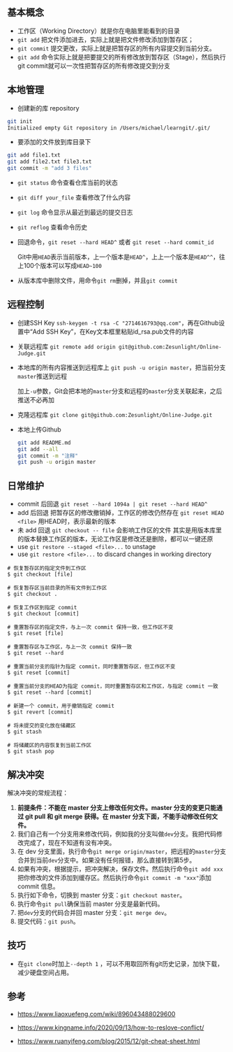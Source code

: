 ## 基本概念

- 工作区（Working Directory）就是你在电脑里能看到的目录
- `git add` 把文件添加进去，实际上就是把文件修改添加到暂存区；
- `git commit` 提交更改，实际上就是把暂存区的所有内容提交到当前分支。
- `git add` 命令实际上就是把要提交的所有修改放到暂存区（Stage），然后执行git commit就可以一次性把暂存区的所有修改提交到分支

## 本地管理

- 创建新的库 repository

```bash
git init
Initialized empty Git repository in /Users/michael/learngit/.git/
```

- 要添加的文件放到库目录下

```bash
git add file1.txt
git add file2.txt file3.txt
git commit -m "add 3 files"
```

- `git status` 命令查看仓库当前的状态

- `git diff your_file` 查看修改了什么内容

- `git log` 命令显示从最近到最远的提交日志

- `git reflog` 查看命令历史

- 回退命令，`git reset --hard HEAD^` 或者 `git reset --hard commit_id` 

  Git中用`HEAD`表示当前版本，上一个版本是`HEAD^`，上上一个版本是`HEAD^^`，往上100个版本可以写成`HEAD~100`

- 从版本库中删除文件，用命令`git rm`删掉，并且`git commit` 

## 远程控制
- 创建SSH Key `ssh-keygen -t rsa -C "2714616793@qq.com"`，再在Github设置中“Add SSH Key”，在Key文本框里粘贴id_rsa.pub文件的内容

- 关联远程库 `git remote add origin git@github.com:Zesunlight/Online-Judge.git` 

- 本地库的所有内容推送到远程库上 `git push -u origin master`，把当前分支`master`推送到远程

  加上`-u`参数，Git会把本地的`master`分支和远程的`master`分支关联起来，之后推送不必再加

- 克隆远程库 `git clone git@github.com:Zesunlight/Online-Judge.git` 

- 本地上传Github

  ```bash
  git add README.md
  git add --all
  git commit -m "注释"
  git push -u origin master
  ```

## 日常维护

- commit 后回退
  `git reset --hard 1094a | git reset --hard HEAD^`
- add 后回退
  把暂存区的修改撤销掉，工作区的修改仍然存在
  `git reset HEAD <file>`  用HEAD时，表示最新的版本
- 未 add 回退
  `git checkout -- file` 会影响工作区的文件
  其实是用版本库里的版本替换工作区的版本，无论工作区是修改还是删除，都可以一键还原
- use `git restore --staged <file>...` to unstage
- use `git restore <file>...` to discard changes in working directory

```
# 恢复暂存区的指定文件到工作区
$ git checkout [file]

# 恢复暂存区当前目录的所有文件到工作区
$ git checkout .

# 恢复工作区到指定 commit
$ git checkout [commit]

# 重置暂存区的指定文件，与上一次 commit 保持一致，但工作区不变
$ git reset [file]

# 重置暂存区与工作区，与上一次 commit 保持一致
$ git reset --hard

# 重置当前分支的指针为指定 commit，同时重置暂存区，但工作区不变
$ git reset [commit]

# 重置当前分支的HEAD为指定 commit，同时重置暂存区和工作区，与指定 commit 一致
$ git reset --hard [commit]

# 新建一个 commit，用于撤销指定 commit
$ git revert [commit]

# 将未提交的变化放在储藏区
$ git stash

# 将储藏区的内容恢复到当前工作区
$ git stash pop
```

## 解决冲突

解决冲突的常规流程：

1. **前提条件：不能在 master 分支上修改任何文件。master 分支的变更只能通过 git pull 和 git merge 获得。在 master 分支下面，不能手动修改任何文件。**
2. 我们自己有一个分支用来修改代码，例如我的分支叫做`dev`分支。我把代码修改完成了，现在不知道有没有冲突。
3. 在 dev 分支里面，执行命令`git merge origin/master`，把远程的`master`分支合并到当前`dev`分支中。如果没有任何报错，那么直接转到第5步。
4. 如果有冲突，根据提示，把冲突解决，保存文件。然后执行命令`git add xxx`把你修改的文件添加到缓存区。然后执行命令`git commit -m "xxx"`添加 commit 信息。
5. 执行如下命令，切换到 master 分支：`git checkout master`。
6. 执行命令`git pull`确保当前 master 分支是最新代码。
7. 把`dev`分支的代码合并回 master 分支：`git merge dev`。
8. 提交代码：`git push`。

## 技巧

- 在`git clone`时加上`--depth 1` ，可以不用取回所有git历史记录，加快下载，减少硬盘空间占用。

## 参考

- https://www.liaoxuefeng.com/wiki/896043488029600

- https://www.kingname.info/2020/09/13/how-to-reslove-conflict/
- https://www.ruanyifeng.com/blog/2015/12/git-cheat-sheet.html